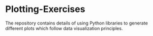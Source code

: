 # Plotting-Exercises
The repository contains details of using Python libraries to generate different plots which follow data visualization principles.
